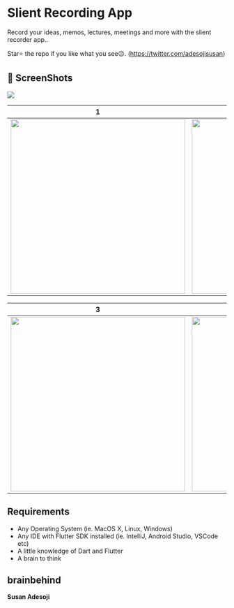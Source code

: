 # Slient Recording App 
Record your ideas, memos, lectures, meetings and more with the slient recorder app.. 


Star⭐ the repo if you like what you see😉.
(https://twitter.com/adesojisusan)


## 📸 ScreenShots

<img src="ss/1.png"/>

| 1 | 2|
|------|-------|
|<img src="ss/2.png" width="400">|<img src="ss/3.png" width="400">|

| 3 | 4|
|------|-------|
|<img src="ss/4.png" width="400">|<img src="ss/5.png" width="400">|



## Requirements
* Any Operating System (ie. MacOS X, Linux, Windows)
* Any IDE with Flutter SDK installed (ie. IntelliJ, Android Studio, VSCode etc)
* A little knowledge of Dart and Flutter
* A brain to think

## brainbehind
**Susan Adesoji**


